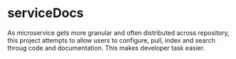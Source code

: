 # serviceDocs

As microservice gets more granular and often distributed across repository,  this project attempts to allow users to configure, pull, index and search throug code and documentation. 
This makes developer task easier. 


